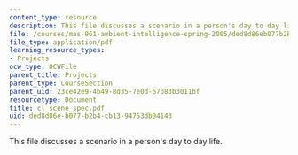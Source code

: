 ```yaml
---
content_type: resource
description: This file discusses a scenario in a person's day to day life.
file: /courses/mas-961-ambient-intelligence-spring-2005/ded8d86eb077b2b4cb1394753db04143_cl_scene_spec.pdf
file_type: application/pdf
learning_resource_types:
- Projects
ocw_type: OCWFile
parent_title: Projects
parent_type: CourseSection
parent_uid: 23ce42e9-4b49-8d35-7e0d-67b83b3011bf
resourcetype: Document
title: cl_scene_spec.pdf
uid: ded8d86e-b077-b2b4-cb13-94753db04143
---
```

This file discusses a scenario in a person's day to day life.

